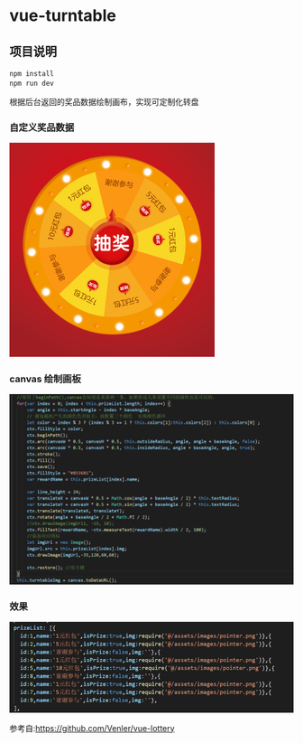 # vue-turntable


## 项目说明 

```js
npm install
npm run dev
```
根据后台返回的奖品数据绘制画布，实现可定制化转盘

### 自定义奖品数据

![效果gif](https://github.com/domysky/vue-turntable/blob/master/static/20190428170342.png?raw=true)

###  canvas 绘制画板

![效果gif](https://github.com/domysky/vue-turntable/blob/master/static/20190428170459.png?raw=true)

###  效果

![效果gif](https://github.com/domysky/vue-turntable/blob/master/static/20190428170517.png?raw=true)


参考自:https://github.com/Venler/vue-lottery


